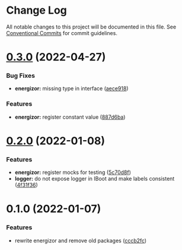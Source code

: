 # Change Log

All notable changes to this project will be documented in this file.
See [Conventional Commits](https://conventionalcommits.org) for commit guidelines.

# [0.3.0](https://github.com/donnyroufs/konda/compare/@kondah/energizor@0.2.0...@kondah/energizor@0.3.0) (2022-04-27)


### Bug Fixes

* **energizor:** missing type in interface ([aece918](https://github.com/donnyroufs/konda/commit/aece918260f079488cd1e0f98021df88fff98dbf))


### Features

* **energizor:** register constant value ([887d6ba](https://github.com/donnyroufs/konda/commit/887d6ba90a874ffa1b143aa4ef18bb513678fed9))





# [0.2.0](https://github.com/donnyroufs/konda/compare/@kondah/energizor@0.1.0...@kondah/energizor@0.2.0) (2022-01-08)


### Features

* **energizor:** register mocks for testing ([5c70d8f](https://github.com/donnyroufs/konda/commit/5c70d8fa7d9796c6f0546e536237add2fd9f9e3e))
* **logger:** do not expose logger in IBoot and make labels consistent ([4f31f36](https://github.com/donnyroufs/konda/commit/4f31f36fd13116e30e69be8cf242a3f52fe8eb80))





# 0.1.0 (2022-01-07)


### Features

* rewrite energizor and remove old packages ([cccb2fc](https://github.com/donnyroufs/konda/commit/cccb2fcbe862d36061a6776bba3f96cad0d49fb3))
